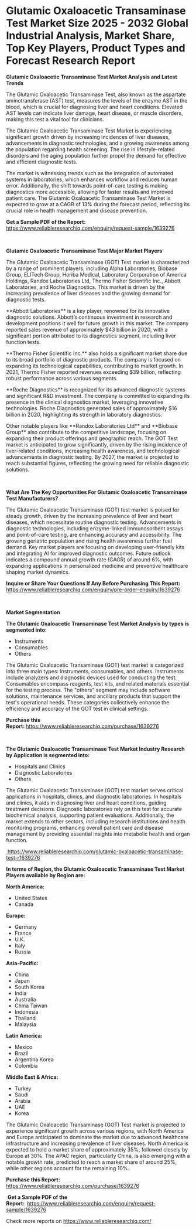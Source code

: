 <p><h1>Glutamic Oxaloacetic Transaminase Test Market Size 2025 - 2032 Global Industrial Analysis, Market Share, Top Key Players, Product Types and Forecast Research Report</h1></p><p><strong>Glutamic Oxaloacetic Transaminase Test Market Analysis and Latest Trends</strong></p>
<p><p>The Glutamic Oxaloacetic Transaminase Test, also known as the aspartate aminotransferase (AST) test, measures the levels of the enzyme AST in the blood, which is crucial for diagnosing liver and heart conditions. Elevated AST levels can indicate liver damage, heart disease, or muscle disorders, making this test a vital tool for clinicians.</p><p>The Glutamic Oxaloacetic Transaminase Test Market is experiencing significant growth driven by increasing incidences of liver diseases, advancements in diagnostic technologies, and a growing awareness among the population regarding health screening. The rise in lifestyle-related disorders and the aging population further propel the demand for effective and efficient diagnostic tests.</p><p>The market is witnessing trends such as the integration of automated systems in laboratories, which enhances workflow and reduces human error. Additionally, the shift towards point-of-care testing is making diagnostics more accessible, allowing for faster results and improved patient care. The Glutamic Oxaloacetic Transaminase Test Market is expected to grow at a CAGR of 13% during the forecast period, reflecting its crucial role in health management and disease prevention.</p></p>
<p><strong>Get a Sample PDF of the Report:&nbsp;</strong> <a href="https://www.reliableresearchiq.com/enquiry/request-sample/1639276?utm_campaign=2534&utm_medium=2&utm_source=Github&utm_content=ia&utm_term=03032025&utm_id=glutamic-oxaloacetic-transaminase-test">https://www.reliableresearchiq.com/enquiry/request-sample/1639276</a></p>
<p>&nbsp;</p>
<p><strong>Glutamic Oxaloacetic Transaminase Test Major Market Players</strong></p>
<p><p>The Glutamic Oxaloacetic Transaminase (GOT) Test market is characterized by a range of prominent players, including Alpha Laboratories, Biobase Group, ELITech Group, Horiba Medical, Laboratory Corporation of America Holdings, Randox Laboratories Ltd, Thermo Fisher Scientific Inc., Abbott Laboratories, and Roche Diagnostics. This market is driven by the increasing prevalence of liver diseases and the growing demand for diagnostic tests.</p><p>**Abbott Laboratories** is a key player, renowned for its innovative diagnostic solutions. Abbott’s continuous investment in research and development positions it well for future growth in this market. The company reported sales revenue of approximately $43 billion in 2020, with a significant portion attributed to its diagnostics segment, including liver function tests.</p><p>**Thermo Fisher Scientific Inc.** also holds a significant market share due to its broad portfolio of diagnostic products. The company is focused on expanding its technological capabilities, contributing to market growth. In 2021, Thermo Fisher reported revenues exceeding $39 billion, reflecting robust performance across various segments.</p><p>**Roche Diagnostics** is recognized for its advanced diagnostic systems and significant R&D investment. The company is committed to expanding its presence in the clinical diagnostics market, leveraging innovative technologies. Roche Diagnostics generated sales of approximately $16 billion in 2020, highlighting its strength in laboratory diagnostics.</p><p>Other notable players like **Randox Laboratories Ltd** and **Biobase Group** also contribute to the competitive landscape, focusing on expanding their product offerings and geographic reach. The GOT Test market is anticipated to grow significantly, driven by the rising incidence of liver-related conditions, increasing health awareness, and technological advancements in diagnostic testing. By 2027, the market is projected to reach substantial figures, reflecting the growing need for reliable diagnostic solutions.</p></p>
<p>&nbsp;</p>
<p><strong>What Are The Key Opportunities For Glutamic Oxaloacetic Transaminase Test Manufacturers?</strong></p>
<p><p>The Glutamic Oxaloacetic Transaminase (GOT) test market is poised for steady growth, driven by the increasing prevalence of liver and heart diseases, which necessitate routine diagnostic testing. Advancements in diagnostic technologies, including enzyme-linked immunosorbent assays and point-of-care testing, are enhancing accuracy and accessibility. The growing geriatric population and rising health awareness further fuel demand. Key market players are focusing on developing user-friendly kits and integrating AI for improved diagnostic outcomes. Future outlook indicates a compound annual growth rate (CAGR) of around 6%, with expanding applications in personalized medicine and preventive healthcare shaping market dynamics.</p></p>
<p><strong>Inquire or Share Your Questions If Any Before Purchasing This Report:</strong> <a href="https://www.reliableresearchiq.com/enquiry/pre-order-enquiry/1639276?utm_campaign=2534&utm_medium=2&utm_source=Github&utm_content=ia&utm_term=03032025&utm_id=glutamic-oxaloacetic-transaminase-test">https://www.reliableresearchiq.com/enquiry/pre-order-enquiry/1639276</a></p>
<p>&nbsp;</p>
<p><strong>Market Segmentation</strong></p>
<p><strong>The Glutamic Oxaloacetic Transaminase Test Market Analysis by types is segmented into:</strong></p>
<p><ul><li>Instruments</li><li>Consumables</li><li>Others</li></ul></p>
<p><p>The Glutamic Oxaloacetic Transaminase (GOT) test market is categorized into three main types: instruments, consumables, and others. Instruments include analyzers and diagnostic devices used for conducting the test. Consumables encompass reagents, test kits, and related materials essential for the testing process. The "others" segment may include software solutions, maintenance services, and ancillary products that support the test's operational needs. These categories collectively enhance the efficiency and accuracy of the GOT test in clinical settings.</p></p>
<p><strong>Purchase this Report:&nbsp;</strong><a href="https://www.reliableresearchiq.com/purchase/1639276?utm_campaign=2534&utm_medium=2&utm_source=Github&utm_content=ia&utm_term=03032025&utm_id=glutamic-oxaloacetic-transaminase-test">https://www.reliableresearchiq.com/purchase/1639276</a></p>
<p>&nbsp;</p>
<p><strong>The Glutamic Oxaloacetic Transaminase Test Market Industry Research by Application is segmented into:</strong></p>
<p><ul><li>Hospitals and Clinics</li><li>Diagnostic Laboratories</li><li>Others</li></ul></p>
<p><p>The Glutamic Oxaloacetic Transaminase (GOT) test market serves critical applications in hospitals, clinics, and diagnostic laboratories. In hospitals and clinics, it aids in diagnosing liver and heart conditions, guiding treatment decisions. Diagnostic laboratories rely on this test for accurate biochemical analysis, supporting patient evaluations. Additionally, the market extends to other sectors, including research institutions and health monitoring programs, enhancing overall patient care and disease management by providing essential insights into metabolic health and organ function.</p></p>
<p><a href="https://www.reliableresearchiq.com/glutamic-oxaloacetic-transaminase-test-r1639276?utm_campaign=2534&utm_medium=2&utm_source=Github&utm_content=ia&utm_term=03032025&utm_id=glutamic-oxaloacetic-transaminase-test">&nbsp;https://www.reliableresearchiq.com/glutamic-oxaloacetic-transaminase-test-r1639276</a></p>
<p><strong>In terms of Region, the Glutamic Oxaloacetic Transaminase Test Market Players available by Region are:</strong></p>
<p>
    <p> <strong> North America: </strong>
        <ul>
            <li>United States</li>
            <li>Canada</li>
        </ul>
        </p> 
    <p> <strong> Europe: </strong>
        <ul>
            <li>Germany</li>
            <li>France</li>
            <li>U.K.</li>
            <li>Italy</li>
            <li>Russia</li>
        </ul>
        </p> 
    <p> <strong> Asia-Pacific: </strong>
        <ul>
            <li>China</li>
            <li>Japan</li>
            <li>South Korea</li>
            <li>India</li>
            <li>Australia</li>
            <li>China Taiwan</li>
            <li>Indonesia</li>
            <li>Thailand</li>
            <li>Malaysia</li>
        </ul>
        </p> 
    <p> <strong> Latin America: </strong>
        <ul>
            <li>Mexico</li>
            <li>Brazil</li>
            <li>Argentina Korea</li>
            <li>Colombia</li>
        </ul>
        </p> 
    <p> <strong> Middle East & Africa: </strong>
        <ul>
            <li>Turkey</li>
            <li>Saudi</li>
            <li>Arabia</li>
            <li>UAE</li>
            <li>Korea</li>
        </ul>
    </p>
    </p>
<p><p>The Glutamic Oxaloacetic Transaminase (GOT) Test market is projected to experience significant growth across various regions, with North America and Europe anticipated to dominate the market due to advanced healthcare infrastructure and increasing prevalence of liver diseases. North America is expected to hold a market share of approximately 35%, followed closely by Europe at 30%. The APAC region, particularly China, is also emerging with a notable growth rate, predicted to reach a market share of around 25%, while other regions account for the remaining 10%.</p></p>
<p><strong>Purchase this Report: </strong><a href="https://www.reliableresearchiq.com/purchase/1639276?utm_campaign=2534&utm_medium=2&utm_source=Github&utm_content=ia&utm_term=03032025&utm_id=glutamic-oxaloacetic-transaminase-test">https://www.reliableresearchiq.com/purchase/1639276</a></p>
<p>&nbsp;<strong>Get a Sample PDF of the Report:&nbsp;&nbsp;</strong><a href="https://www.reliableresearchiq.com/enquiry/request-sample/1639276?utm_campaign=2534&utm_medium=2&utm_source=Github&utm_content=ia&utm_term=03032025&utm_id=glutamic-oxaloacetic-transaminase-test">https://www.reliableresearchiq.com/enquiry/request-sample/1639276</a></p>
<p><strong></strong></p>
<p>Check more reports on <a href="https://www.reliableresearchiq.com/?utm_campaign=2534&utm_medium=2&utm_source=Github&utm_content=ia&utm_term=03032025&utm_id=glutamic-oxaloacetic-transaminase-test">https://www.reliableresearchiq.com/</a></p>
